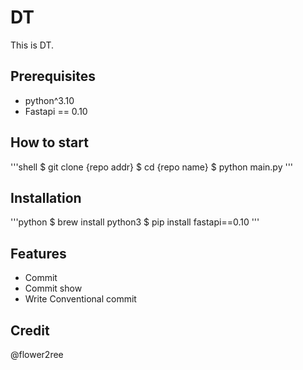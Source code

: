 # DT

This is DT.

## Prerequisites

- python^3.10
- Fastapi == 0.10

## How to start

'''shell
$ git clone {repo addr}
$ cd {repo name}
$ python main.py
'''

## Installation

'''python
$ brew install python3
$ pip install fastapi==0.10
'''


## Features

- Commit
- Commit show
- Write Conventional commit 

## Credit

@flower2ree

